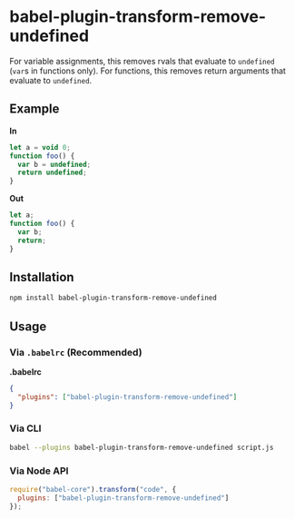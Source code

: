 # babel-plugin-transform-remove-undefined

For variable assignments, this removes rvals that evaluate to `undefined`
(`var`s in functions only).
For functions, this removes return arguments that evaluate to `undefined`.

## Example

**In**

```javascript
let a = void 0;
function foo() {
  var b = undefined;
  return undefined;
}
```

**Out**

```javascript
let a;
function foo() {
  var b;
  return;
}
```

## Installation

```sh
npm install babel-plugin-transform-remove-undefined
```

## Usage

### Via `.babelrc` (Recommended)

**.babelrc**

```json
{
  "plugins": ["babel-plugin-transform-remove-undefined"]
}
```

### Via CLI

```sh
babel --plugins babel-plugin-transform-remove-undefined script.js
```

### Via Node API

```javascript
require("babel-core").transform("code", {
  plugins: ["babel-plugin-transform-remove-undefined"]
});
```
